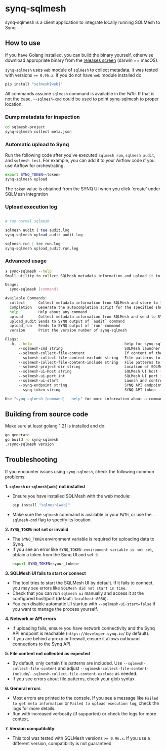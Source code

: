 # synq-sqlmesh

synq-sqlmesh is a client application to integrate locally running SQLMesh to Synq

## How to use

If you have Golang installed, you can build the binary yourself, otherwise download appropriate binary from the [releases screen](https://github.com/getsynq/synq-sqlmesh/releases) (darwin == macOS).

`synq-sqlmesh` uses `web` module of `sqlmesh` to collect metadata. It was tested with versions `>= 0.96.x`. If you do not have `web` module installed do

```bash
pip install "sqlmesh[web]"
```

All commands assume `sqlmesh` command is available in the `PATH`. If that is not the case, `--sqlmesh-cmd` could be used to point synq-sqlmesh to proper location.

### Dump metadata for inspection

```bash
cd sqlmesh-project
synq-sqlmesh collect meta.json
```

### Automatic upload to Synq

Run the following code after you've executed `sqlmesh run`, `sqlmesh audit`, and `sqlmesh test`. For example, you can add it to your Airflow code if you use Airflow for orchestrating.

```bash
export SYNQ_TOKEN=<token>
synq-sqlmesh upload
```

The `token` value is obtained from the SYNQ UI when you click 'create' under SQLMesh integration

### Upload execution log

```bash

# run normal sqlmesh

sqlmesh audit | tee audit.log
synq-sqlmesh upload_audit audit.log

sqlmesh run | tee run.log
synq-sqlmesh upload_audit run.log

```

### Advanced usage

```bash
❯ synq-sqlmesh --help
Small utility to collect SQLMesh metadata information and upload it to SYNQ

Usage:
  synq-sqlmesh [command]

Available Commands:
  collect      Collect metadata information from SQLMesh and store to the file
  completion   Generate the autocompletion script for the specified shell
  help         Help about any command
  upload       Collect metadata information from SQLMesh and send to SYNQ API
  upload_audit Sends to SYNQ output of `audit` command
  upload_run   Sends to SYNQ output of `run` command
  version      Print the version number of synq-sqlmesh

Flags:
  -h, --help                                          help for synq-sqlmesh
      --sqlmesh-cmd string                            SQLMesh launcher location (default "sqlmesh")
      --sqlmesh-collect-file-content                  If content of the project files should be collected
      --sqlmesh-collect-file-content-exclude string   File patterns to exclude content (default "*.log")
      --sqlmesh-collect-file-content-include string   File patterns to include content (default "external_models.yaml,models/**/*.sql,models/**/*.py,audits/**/*.sql,tests/**/*.yaml")
      --sqlmesh-project-dir string                    Location of SQLMesh project directory (default ".")
      --sqlmesh-ui-host string                        SQLMesh UI host (default "localhost")
      --sqlmesh-ui-port int                           SQLMesh UI port (default 8080)
      --sqlmesh-ui-start                              Launch and control SQLMesh UI process automatically (default true)
      --synq-endpoint string                          SYNQ API endpoint URL (default "https://developer.synq.io/")
      --synq-token string                             SYNQ API token

Use "synq-sqlmesh [command] --help" for more information about a command.
```

## Building from source code

Make sure at least golang 1.21 is installed and do:

```bash
go generate
go build -o synq-sqlmesh
./synq-sqlmesh version
```

## Troubleshooting

If you encounter issues using `synq-sqlmesh`, check the following common problems:

**1. `sqlmesh` or `sqlmesh[web]` not installed**

- Ensure you have installed SQLMesh with the web module:
  ```bash
  pip install "sqlmesh[web]"
  ```
- Make sure the `sqlmesh` command is available in your `PATH`, or use the `--sqlmesh-cmd` flag to specify its location.

**2. `SYNQ_TOKEN` not set or invalid**

- The `SYNQ_TOKEN` environment variable is required for uploading data to Synq.
- If you see an error like `SYNQ_TOKEN environment variable is not set`, obtain a token from the Synq UI and set it:
  ```bash
  export SYNQ_TOKEN=<your_token>
  ```

**3. SQLMesh UI fails to start or connect**

- The tool tries to start the SQLMesh UI by default. If it fails to connect, you may see errors like `SQLMesh did not start in time`.
- Check that you can run `sqlmesh ui` manually and access it at the configured host/port (default: `localhost:8080`).
- You can disable automatic UI startup with `--sqlmesh-ui-start=false` if you want to manage the process yourself.

**4. Network or API errors**

- If uploading fails, ensure you have network connectivity and the Synq API endpoint is reachable (`https://developer.synq.io/` by default).
- If you are behind a proxy or firewall, ensure it allows outbound connections to the Synq API.

**5. File content not collected as expected**

- By default, only certain file patterns are included. Use `--sqlmesh-collect-file-content` and adjust `--sqlmesh-collect-file-content-include`/`--sqlmesh-collect-file-content-exclude` as needed.
- If you see errors about file patterns, check your glob syntax.

**6. General errors**

- Most errors are printed to the console. If you see a message like `Failed to get meta information` or `Failed to upload execution log`, check the logs for more details.
- Run with increased verbosity (if supported) or check the logs for more context.

**7. Version compatibility**

- This tool was tested with SQLMesh versions `>= 0.96.x`. If you use a different version, compatibility is not guaranteed.
